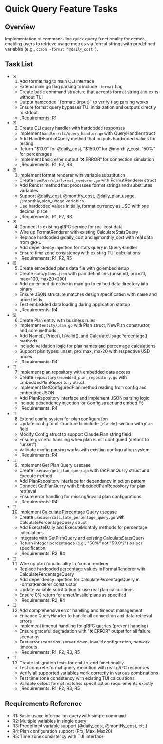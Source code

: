 # Quick Query Feature Tasks

## Overview
Implementation of command-line quick query functionality for ccmon, enabling users to retrieve usage metrics via format strings with predefined variables (e.g., `ccmon -format '@daily_cost'`).

## Task List

- [x] 1. Add format flag to main CLI interface
  - Extend main.go flag parsing to include `-format` flag
  - Create basic command structure that accepts format string and exits without TUI
  - Output hardcoded "Format: {input}" to verify flag parsing works
  - Ensure format query bypasses TUI initialization and outputs directly to stdout
  - _Requirements: R1

- [x] 2. Create CLI query handler with hardcoded responses
  - Implement `handler/cli/query_handler.go` with QueryHandler struct
  - Add HandleFormatQuery method that outputs hardcoded values for testing
  - Return "$10.0" for @daily_cost, "$150.0" for @monthly_cost, "50%" for percentages
  - Implement basic error output "❌ ERROR" for connection simulation
  - _Requirements: R1, R2, R3

- [x] 3. Implement format renderer with variable substitution
  - Create `handler/cli/format_renderer.go` with FormatRenderer struct
  - Add Render method that processes format strings and substitutes variables
  - Support @daily_cost, @monthly_cost, @daily_plan_usage, @monthly_plan_usage variables
  - Use hardcoded values initially, format currency as USD with one decimal place
  - _Requirements: R1, R2, R3

- [x] 4. Connect to existing gRPC service for real cost data
  - Wire up FormatRenderer with existing CalculateStatsQuery
  - Replace hardcoded @daily_cost and @monthly_cost with real data from gRPC
  - Add dependency injection for stats query in QueryHandler
  - Ensure time zone consistency with existing TUI calculations
  - _Requirements: R1, R2, R5

- [x] 5. Create embedded plans data file with go:embed setup
  - Create `data/plans.json` with plan definitions (unset=0, pro=20, max=100, max20=200)
  - Add go:embed directive in main.go to embed data directory into binary
  - Ensure JSON structure matches design specification with name and price fields
  - Test embedded data loading during application startup
  - _Requirements: R4

- [x] 6. Create Plan entity with business rules
  - Implement `entity/plan.go` with Plan struct, NewPlan constructor, and core methods
  - Add Name(), Price(), IsValid(), and CalculateUsagePercentage() methods
  - Include validation logic for plan names and percentage calculations
  - Support plan types: unset, pro, max, max20 with respective USD prices
  - _Requirements: R4

- [ ] 7. Implement plan repository with embedded data access
  - Create `repository/embedded_plan_repository.go` with EmbeddedPlanRepository struct
  - Implement GetConfiguredPlan method reading from config and embedded JSON
  - Add PlanRepository interface and implement JSON parsing logic
  - Include dependency injection for Config struct and embed.FS
  - _Requirements: R4

- [ ] 8. Extend config system for plan configuration
  - Update config.toml structure to include `[claude]` section with `plan` field
  - Modify Config struct to support Claude.Plan string field
  - Ensure graceful handling when plan is not configured (default to "unset")
  - Validate config parsing works with existing configuration system
  - _Requirements: R4

- [ ] 9. Implement Get Plan Query usecase
  - Create `usecase/get_plan_query.go` with GetPlanQuery struct and Execute method
  - Add PlanRepository interface for dependency injection pattern
  - Connect GetPlanQuery with EmbeddedPlanRepository for plan retrieval
  - Ensure error handling for missing/invalid plan configurations
  - _Requirements: R4

- [ ] 10. Implement Calculate Percentage Query usecase
  - Create `usecase/calculate_percentage_query.go` with CalculatePercentageQuery struct
  - Add ExecuteDaily and ExecuteMonthly methods for percentage calculations
  - Integrate with GetPlanQuery and existing CalculateStatsQuery
  - Return integer percentages (e.g., "50%" not "50.0%") as per specification
  - _Requirements: R2, R4

- [ ] 11. Wire up plan functionality in format renderer
  - Replace hardcoded percentage values in FormatRenderer with CalculatePercentageQuery
  - Add dependency injection for CalculatePercentageQuery in FormatRenderer constructor
  - Update variable substitution to use real plan calculations
  - Ensure 0% return for unset/invalid plans as specified
  - _Requirements: R2, R4

- [ ] 12. Add comprehensive error handling and timeout management
  - Enhance QueryHandler to handle all connection and data retrieval errors
  - Implement timeout handling for gRPC queries (prevent hanging)
  - Ensure graceful degradation with "❌ ERROR" output for all failure scenarios
  - Test error scenarios: server down, invalid configuration, network timeouts
  - _Requirements: R1, R2, R3, R5

- [ ] 13. Create integration tests for end-to-end functionality
  - Test complete format query execution with real gRPC responses
  - Verify all supported variables work correctly in various combinations
  - Test time zone consistency with existing TUI calculations
  - Validate output format matches specification requirements exactly
  - _Requirements: R1, R2, R3, R5

## Requirements Reference
- R1: Basic usage information query with simple command
- R2: Multiple variables in single query
- R3: Predefined variable support (@daily_cost, @monthly_cost, etc.)
- R4: Plan configuration support (Pro, Max, Max20)
- R5: Time zone consistency with TUI interface